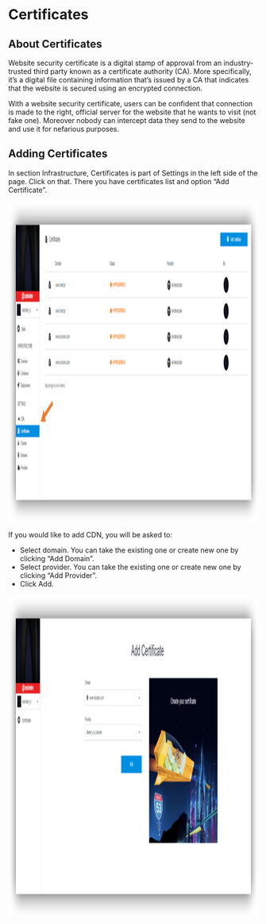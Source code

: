 # Certificates

## About Certificates

Website security certificate is a digital stamp of approval from an industry-trusted third party known as a certificate authority (CA). More specifically, it’s a digital file containing information that’s issued by a CA that indicates that the website is secured using an encrypted connection.

With a website security certificate, users can be confident that connection is made to the right, official server for the website that he wants to visit (not fake one). Moreover nobody can intercept data they send to the website and use it for nefarious purposes.

## Adding Certificates

In section Infrastructure, Certificates is part of Settings in the left side of the page. Click on that.
There you have certificates list and option “Add Certificate”.

<a href="cert1.png" target="_top"><img src="cert1.png" style="width:1100px;height:650px; margin: auto; display: block"></a>

If you would like to add CDN, you will be asked to:
- Select domain. You can take the existing one or create new one by clicking “Add Domain”.
- Select provider. You can take the existing one or create new one by clicking “Add Provider”.
- Click Add.

<a href="cert2.png" target="_top"><img src="cert2.png" style="width:1100px;height:650px; margin: auto; display: block"></a>
